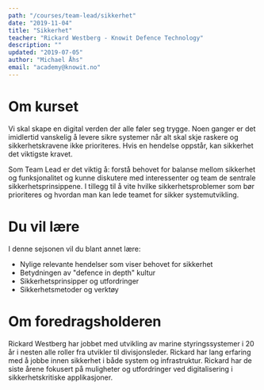 ```yaml
---
path: "/courses/team-lead/sikkerhet"
date: "2019-11-04"
title: "Sikkerhet"
teacher: "Rickard Westberg - Knowit Defence Technology"
description: ""
updated: "2019-07-05"
author: "Michael Åhs"
email: "academy@knowit.no"
---
```


# Om kurset
Vi skal skape en digital verden der alle føler seg trygge. Noen ganger er det imidlertid vanskelig å levere sikre systemer når alt skal skje raskere og sikkerhetskravene ikke prioriteres. Hvis en hendelse oppstår, kan sikkerhet det viktigste kravet.

Som Team Lead er det viktig å: 
forstå behovet for balanse mellom sikkerhet og funksjonalitet og 
kunne diskutere med interessenter og team de sentrale sikkerhetsprinsippene. 
I tillegg til å vite hvilke sikkerhetsproblemer som bør prioriteres og hvordan man kan lede teamet for sikker systemutvikling.

# Du vil lære

I denne sejsonen vil du blant annet lære:
- Nylige relevante hendelser som viser behovet for sikkerhet
- Betydningen av "defence in depth" kultur
- Sikkerhetsprinsipper og utfordringer
- Sikkerhetsmetoder og verktøy

# Om foredragsholderen
Rickard Westberg har jobbet med utvikling av marine styringssystemer i 20 år i nesten alle roller fra utvikler til divisjonsleder. Rickard har lang erfaring med å jobbe innen sikkerhet i både system og infrastruktur. Rickard har de siste årene fokusert på muligheter og utfordringer ved digitalisering i sikkerhetskritiske applikasjoner.
